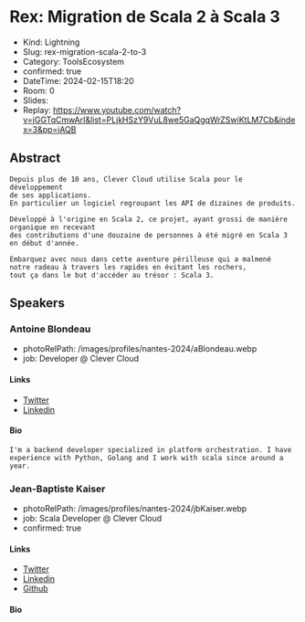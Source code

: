 # Rex: Migration de Scala 2 à Scala 3

- Kind: Lightning
- Slug: rex-migration-scala-2-to-3
- Category: ToolsEcosystem
- confirmed: true
- DateTime: 2024-02-15T18:20
- Room: 0
- Slides:
- Replay: https://www.youtube.com/watch?v=jGGTqCmwArI&list=PLjkHSzY9VuL8we5GaQgqWrZSwiKtLM7Cb&index=3&pp=iAQB

## Abstract

```
Depuis plus de 10 ans, Clever Cloud utilise Scala pour le développement
de ses applications.
En particulier un logiciel regroupant les API de dizaines de produits.

Développé à l'origine en Scala 2, ce projet, ayant grossi de manière organique en recevant
des contributions d'une douzaine de personnes à été migré en Scala 3 en début d'année.

Embarquez avec nous dans cette aventure périlleuse qui a malmené
notre radeau à travers les rapides en évitant les rochers,
tout ça dans le but d'accéder au trésor : Scala 3.
```

## Speakers

### Antoine Blondeau

- photoRelPath: /images/profiles/nantes-2024/aBlondeau.webp
- job: Developer @ Clever Cloud

#### Links

- [Twitter](https://twitter.com/P4ndaFR)
- [Linkedin](https://www.linkedin.com/in/antblondeau)

#### Bio

```
I'm a backend developer specialized in platform orchestration. I have experience with Python, Golang and I work with scala since around a year.
```

### Jean-Baptiste Kaiser

- photoRelPath: /images/profiles/nantes-2024/jbKaiser.webp
- job: Scala Developer @ Clever Cloud
- confirmed: true

#### Links

- [Twitter](https://twitter.com/ArendSyl)
- [Linkedin](https://www.linkedin.com/in/arendsyl)
- [Github](https://github.com/Arendsyl)

#### Bio
